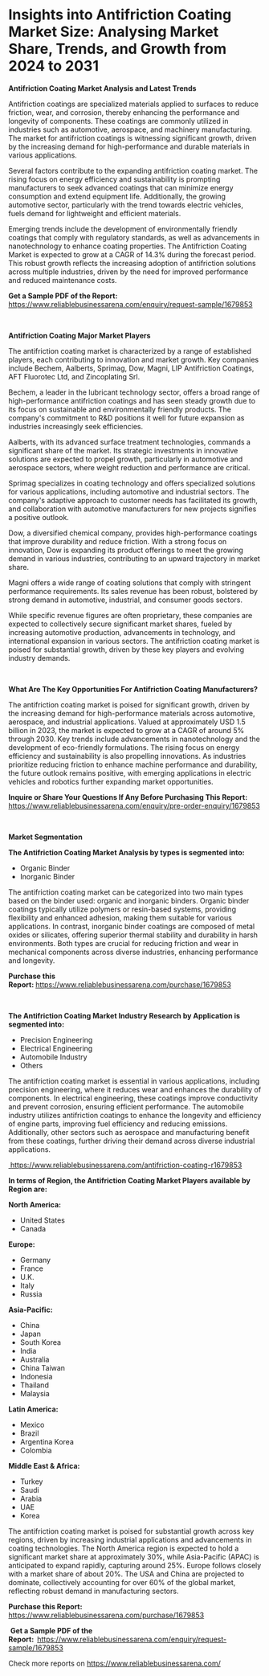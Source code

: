 <p><h1>Insights into Antifriction Coating Market Size: Analysing Market Share, Trends, and Growth from 2024 to 2031</h1></p><p><strong>Antifriction Coating Market Analysis and Latest Trends</strong></p>
<p><p>Antifriction coatings are specialized materials applied to surfaces to reduce friction, wear, and corrosion, thereby enhancing the performance and longevity of components. These coatings are commonly utilized in industries such as automotive, aerospace, and machinery manufacturing. The market for antifriction coatings is witnessing significant growth, driven by the increasing demand for high-performance and durable materials in various applications.</p><p>Several factors contribute to the expanding antifriction coating market. The rising focus on energy efficiency and sustainability is prompting manufacturers to seek advanced coatings that can minimize energy consumption and extend equipment life. Additionally, the growing automotive sector, particularly with the trend towards electric vehicles, fuels demand for lightweight and efficient materials.</p><p>Emerging trends include the development of environmentally friendly coatings that comply with regulatory standards, as well as advancements in nanotechnology to enhance coating properties. The Antifriction Coating Market is expected to grow at a CAGR of 14.3% during the forecast period. This robust growth reflects the increasing adoption of antifriction solutions across multiple industries, driven by the need for improved performance and reduced maintenance costs.</p></p>
<p><strong>Get a Sample PDF of the Report:&nbsp;</strong> <a href="https://www.reliablebusinessarena.com/enquiry/request-sample/1679853?utm_campaign=1835&utm_medium=2&utm_source=Github&utm_content=ia&utm_term=28122024&utm_id=antifriction-coating">https://www.reliablebusinessarena.com/enquiry/request-sample/1679853</a></p>
<p>&nbsp;</p>
<p><strong>Antifriction Coating Major Market Players</strong></p>
<p><p>The antifriction coating market is characterized by a range of established players, each contributing to innovation and market growth. Key companies include Bechem, Aalberts, Sprimag, Dow, Magni, LIP Antifriction Coatings, AFT Fluorotec Ltd, and Zincoplating Srl.</p><p>Bechem, a leader in the lubricant technology sector, offers a broad range of high-performance antifriction coatings and has seen steady growth due to its focus on sustainable and environmentally friendly products. The company's commitment to R&D positions it well for future expansion as industries increasingly seek efficiencies.</p><p>Aalberts, with its advanced surface treatment technologies, commands a significant share of the market. Its strategic investments in innovative solutions are expected to propel growth, particularly in automotive and aerospace sectors, where weight reduction and performance are critical.</p><p>Sprimag specializes in coating technology and offers specialized solutions for various applications, including automotive and industrial sectors. The company's adaptive approach to customer needs has facilitated its growth, and collaboration with automotive manufacturers for new projects signifies a positive outlook.</p><p>Dow, a diversified chemical company, provides high-performance coatings that improve durability and reduce friction. With a strong focus on innovation, Dow is expanding its product offerings to meet the growing demand in various industries, contributing to an upward trajectory in market share.</p><p>Magni offers a wide range of coating solutions that comply with stringent performance requirements. Its sales revenue has been robust, bolstered by strong demand in automotive, industrial, and consumer goods sectors.</p><p>While specific revenue figures are often proprietary, these companies are expected to collectively secure significant market shares, fueled by increasing automotive production, advancements in technology, and international expansion in various sectors. The antifriction coating market is poised for substantial growth, driven by these key players and evolving industry demands.</p></p>
<p>&nbsp;</p>
<p><strong>What Are The Key Opportunities For Antifriction Coating Manufacturers?</strong></p>
<p><p>The antifriction coating market is poised for significant growth, driven by the increasing demand for high-performance materials across automotive, aerospace, and industrial applications. Valued at approximately USD 1.5 billion in 2023, the market is expected to grow at a CAGR of around 5% through 2030. Key trends include advancements in nanotechnology and the development of eco-friendly formulations. The rising focus on energy efficiency and sustainability is also propelling innovations. As industries prioritize reducing friction to enhance machine performance and durability, the future outlook remains positive, with emerging applications in electric vehicles and robotics further expanding market opportunities.</p></p>
<p><strong>Inquire or Share Your Questions If Any Before Purchasing This Report:</strong> <a href="https://www.reliablebusinessarena.com/enquiry/pre-order-enquiry/1679853?utm_campaign=1835&utm_medium=2&utm_source=Github&utm_content=ia&utm_term=28122024&utm_id=antifriction-coating">https://www.reliablebusinessarena.com/enquiry/pre-order-enquiry/1679853</a></p>
<p>&nbsp;</p>
<p><strong>Market Segmentation</strong></p>
<p><strong>The Antifriction Coating Market Analysis by types is segmented into:</strong></p>
<p><ul><li>Organic Binder</li><li>Inorganic Binder</li></ul></p>
<p><p>The antifriction coating market can be categorized into two main types based on the binder used: organic and inorganic binders. Organic binder coatings typically utilize polymers or resin-based systems, providing flexibility and enhanced adhesion, making them suitable for various applications. In contrast, inorganic binder coatings are composed of metal oxides or silicates, offering superior thermal stability and durability in harsh environments. Both types are crucial for reducing friction and wear in mechanical components across diverse industries, enhancing performance and longevity.</p></p>
<p><strong>Purchase this Report:&nbsp;</strong><a href="https://www.reliablebusinessarena.com/purchase/1679853?utm_campaign=1835&utm_medium=2&utm_source=Github&utm_content=ia&utm_term=28122024&utm_id=antifriction-coating">https://www.reliablebusinessarena.com/purchase/1679853</a></p>
<p>&nbsp;</p>
<p><strong>The Antifriction Coating Market Industry Research by Application is segmented into:</strong></p>
<p><ul><li>Precision Engineering</li><li>Electrical Engineering</li><li>Automobile Industry</li><li>Others</li></ul></p>
<p><p>The antifriction coating market is essential in various applications, including precision engineering, where it reduces wear and enhances the durability of components. In electrical engineering, these coatings improve conductivity and prevent corrosion, ensuring efficient performance. The automobile industry utilizes antifriction coatings to enhance the longevity and efficiency of engine parts, improving fuel efficiency and reducing emissions. Additionally, other sectors such as aerospace and manufacturing benefit from these coatings, further driving their demand across diverse industrial applications.</p></p>
<p><a href="https://www.reliablebusinessarena.com/antifriction-coating-r1679853?utm_campaign=1835&utm_medium=2&utm_source=Github&utm_content=ia&utm_term=28122024&utm_id=antifriction-coating">&nbsp;https://www.reliablebusinessarena.com/antifriction-coating-r1679853</a></p>
<p><strong>In terms of Region, the Antifriction Coating Market Players available by Region are:</strong></p>
<p>
    <p> <strong> North America: </strong>
        <ul>
            <li>United States</li>
            <li>Canada</li>
        </ul>
        </p> 
    <p> <strong> Europe: </strong>
        <ul>
            <li>Germany</li>
            <li>France</li>
            <li>U.K.</li>
            <li>Italy</li>
            <li>Russia</li>
        </ul>
        </p> 
    <p> <strong> Asia-Pacific: </strong>
        <ul>
            <li>China</li>
            <li>Japan</li>
            <li>South Korea</li>
            <li>India</li>
            <li>Australia</li>
            <li>China Taiwan</li>
            <li>Indonesia</li>
            <li>Thailand</li>
            <li>Malaysia</li>
        </ul>
        </p> 
    <p> <strong> Latin America: </strong>
        <ul>
            <li>Mexico</li>
            <li>Brazil</li>
            <li>Argentina Korea</li>
            <li>Colombia</li>
        </ul>
        </p> 
    <p> <strong> Middle East & Africa: </strong>
        <ul>
            <li>Turkey</li>
            <li>Saudi</li>
            <li>Arabia</li>
            <li>UAE</li>
            <li>Korea</li>
        </ul>
    </p>
    </p>
<p><p>The antifriction coating market is poised for substantial growth across key regions, driven by increasing industrial applications and advancements in coating technologies. The North America region is expected to hold a significant market share at approximately 30%, while Asia-Pacific (APAC) is anticipated to expand rapidly, capturing around 25%. Europe follows closely with a market share of about 20%. The USA and China are projected to dominate, collectively accounting for over 60% of the global market, reflecting robust demand in manufacturing sectors.</p></p>
<p><strong>Purchase this Report: </strong><a href="https://www.reliablebusinessarena.com/purchase/1679853?utm_campaign=1835&utm_medium=2&utm_source=Github&utm_content=ia&utm_term=28122024&utm_id=antifriction-coating">https://www.reliablebusinessarena.com/purchase/1679853</a></p>
<p>&nbsp;<strong>Get a Sample PDF of the Report:&nbsp;&nbsp;</strong><a href="https://www.reliablebusinessarena.com/enquiry/request-sample/1679853?utm_campaign=1835&utm_medium=2&utm_source=Github&utm_content=ia&utm_term=28122024&utm_id=antifriction-coating">https://www.reliablebusinessarena.com/enquiry/request-sample/1679853</a></p>
<p><strong></strong></p>
<p>Check more reports on <a href="https://www.reliablebusinessarena.com/?utm_campaign=1835&utm_medium=2&utm_source=Github&utm_content=ia&utm_term=28122024&utm_id=antifriction-coating">https://www.reliablebusinessarena.com/</a></p>